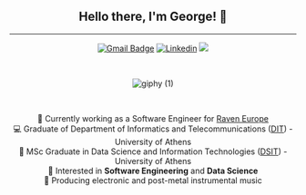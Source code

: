 <div align=center>

## Hello there, I'm George! :wave:
---

  
[![Gmail Badge](https://img.shields.io/badge/-Gmail-c14438?style=flat-square&logo=Gmail&logoColor=white&link=mailto:giorgosrouvv@gmail.com)](mailto:giorgosrouvv@gmail.com)
[![Linkedin](https://img.shields.io/badge/-LinkedIn-blue?style=flat&logo=Linkedin&logoColor=white)](https://www.linkedin.com/in/giorgosrouv/)
![](https://img.shields.io/github/followers/GeoRouv?label=Follow)
<!--- [![Website](https://img.shields.io/badge/-Website-blueviolet?style=flat&logo=appveyor&logoColor=white)](https://georouv.github.io/) --->
<br>

![giphy (1)](https://user-images.githubusercontent.com/40864279/229629760-c7411be2-bb43-4cf7-9abb-53376d79c905.gif)
  
<br>

<!-- ### 🧐 **About me** -->
 🌱 Currently working as a Software Engineer for [Raven Europe](https://www.augmenta.ag/)   
 💻 Graduate of Department of Informatics and Telecommunications ([DIT](https://www.di.uoa.gr/en)) - University of Athens <br>
 💾 MSc Graduate in Data Science and Information Technologies ([DSIT](https://dsit.di.uoa.gr/)) - University of Athens <br>
 💭 Interested in  **Software Engineering** and **Data Science** <br>
 👾 Producing electronic and post-metal instrumental music<br>

</div>
